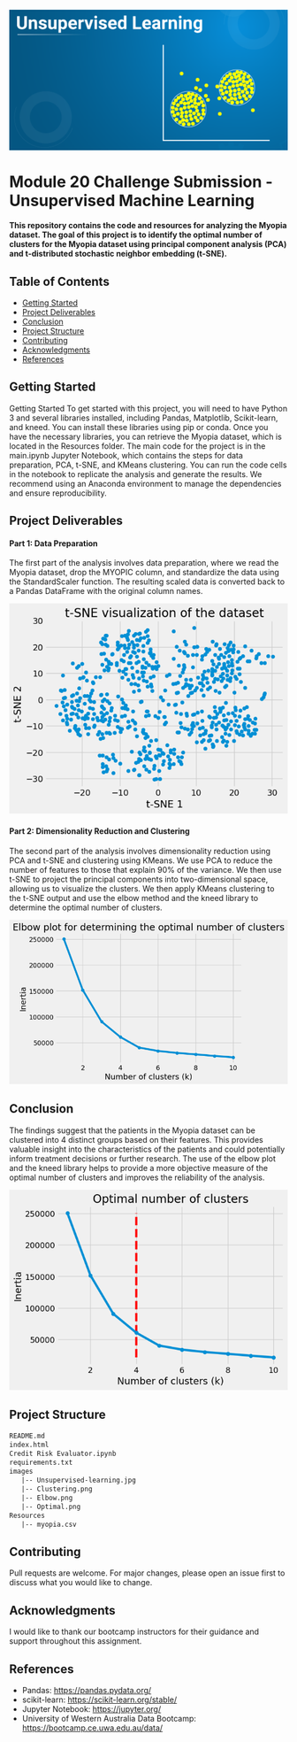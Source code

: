 <p align="center">
<img src="/Images/Unsupervised-Learning.png" align="Center">
</p>

# Module 20 Challenge Submission - Unsupervised Machine Learning

#### This repository contains the code and resources for analyzing the Myopia dataset. The goal of this project is to identify the optimal number of clusters for the Myopia dataset using principal component analysis (PCA) and t-distributed stochastic neighbor embedding (t-SNE).


## Table of Contents
- [Getting Started](#getting-started)
- [Project Deliverables](#project-deliverables)
- [Conclusion](#conclusion)
- [Project Structure](#project-structure)
- [Contributing](#contributing)
- [Acknowledgments](#acknowledgments)
- [References](#references)

## Getting Started

Getting Started
To get started with this project, you will need to have Python 3 and several libraries installed, including Pandas, Matplotlib, Scikit-learn, and kneed. You can install these libraries using pip or conda. Once you have the necessary libraries, you can retrieve the Myopia dataset, which is located in the Resources folder. The main code for the project is in the main.ipynb Jupyter Notebook, which contains the steps for data preparation, PCA, t-SNE, and KMeans clustering. You can run the code cells in the notebook to replicate the analysis and generate the results. We recommend using an Anaconda environment to manage the dependencies and ensure reproducibility.

## Project Deliverables

#### Part 1: Data Preparation
The first part of the analysis involves data preparation, where we read the Myopia dataset, drop the MYOPIC column, and standardize the data using the StandardScaler function. The resulting scaled data is converted back to a Pandas DataFrame with the original column names.

<img src="Images/Clustering.png">

#### Part 2: Dimensionality Reduction and Clustering
The second part of the analysis involves dimensionality reduction using PCA and t-SNE and clustering using KMeans. We use PCA to reduce the number of features to those that explain 90% of the variance. We then use t-SNE to project the principal components into two-dimensional space, allowing us to visualize the clusters. We then apply KMeans clustering to the t-SNE output and use the elbow method and the kneed library to determine the optimal number of clusters.

<img src="Images/Elbow.png">

## Conclusion
The findings suggest that the patients in the Myopia dataset can be clustered into 4 distinct groups based on their features. This provides valuable insight into the characteristics of the patients and could potentially inform treatment decisions or further research. The use of the elbow plot and the kneed library helps to provide a more objective measure of the optimal number of clusters and improves the reliability of the analysis.

<img src="Images/Optimal.png">

## Project Structure

```
README.md
index.html
Credit Risk Evaluator.ipynb
requirements.txt
images
   |-- Unsupervised-learning.jpg
   |-- Clustering.png
   |-- Elbow.png
   |-- Optimal.png
Resources
   |-- myopia.csv

```
## Contributing

Pull requests are welcome. For major changes, please open an issue first to discuss what you would like to change.

## Acknowledgments
I would like to thank our bootcamp instructors for their guidance and support throughout this assignment.

## References
-	Pandas: https://pandas.pydata.org/
-	scikit-learn: https://scikit-learn.org/stable/
-	Jupyter Notebook: https://jupyter.org/
-	University of Western Australia Data Bootcamp: https://bootcamp.ce.uwa.edu.au/data/
